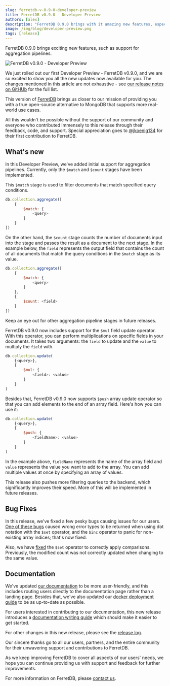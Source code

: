 ```yaml
---
slug: ferretdb-v-0-9-0-developer-preview
title: FerretDB v0.9.0 - Developer Preview
authors: [alex]
description: "FerretDB 0.9.0 brings with it amazing new features, especially the initial support for aggregation pipelines."
image: /img/blog/developer-preview.png
tags: [release]
---
```


FerretDB 0.9.0 brings exciting new features, such as support for aggregation pipelines.

![FerretDB v0.9.0 - Developer Preview](/img/blog/developer-preview.png)

<!--truncate-->

We just rolled out our first Developer Preview - FerretDB v0.9.0, and we are so excited to show you all the new updates now available for you.
The changes mentioned in this article are not exhaustive - see [our release notes on GitHUb](https://github.com/FerretDB/FerretDB/releases/tag/v0.9.0) for the full list.

This version of [FerretDB](https://www.ferretdb.io) brings us closer to our mission of providing you with a true open-source alternative to MongoDB that supports more real-world use cases.

All this wouldn't be possible without the support of our community and everyone who contributed immensely to this release through their feedback, code, and support.
Special appreciation goes to [@jkoenig134](https://github.com/jkoenig134) for their first contribution to FerretDB.

## What's new

In this Developer Preview, we've added initial support for aggregation pipelines.
Currently, only the `$match` and `$count` stages have been implemented.

This `$match` stage is used to filter documents that match specified query conditions.

```js
db.collection.aggregate([
    {
        $match: {
            <query>
        }
    }
])
```

On the other hand, the `$count` stage counts the number of documents input into the stage and passes the result as a document to the next stage.
In the example below, the `field` represents the output field that contains the count of all documents that match the query conditions in the `$match` stage as its value.

```js
db.collection.aggregate([
    {
        $match: {
            <query>
        }
    },
    {
        $count: <field>
    }
])
```

Keep an eye out for other aggregation pipeline stages in future releases.

FerretDB v0.9.0 now includes support for the `$mul` field update operator.
With this operator, you can perform multiplications on specific fields in your documents.
It takes two arguments: the `field` to update and the `value` to multiply the `field` with.

```js
db.collection.update(
    {<query>},
    {
        $mul: {
            <field>: <value>
        }
    }
)
```

Besides that, FerretDB v0.9.0 now supports `$push` array update operator so that you can add elements to the end of an array field.
Here's how you can use it:

```js
db.collection.update(
    {<query>},
    {
        $push: {
            <fieldName>: <value>
        }
    }
)
```

In the example above, `fieldName` represents the name of the array field and `value` represents the value you want to add to the array.
You can add multiple values at once by specifying an array of values.

This release also pushes more filtering queries to the backend, which significantly improves their speed.
More of this will be implemented in future releases.

## Bug Fixes

In this release, we've fixed a few pesky bugs causing issues for our users.
[One of these bugs](https://github.com/FerretDB/FerretDB/pull/1814) caused wrong error types to be returned when using dot notation with the `$set` operator, and the `$inc` operator to panic for non-existing array indices; that's now fixed.

Also, we have [fixed](https://github.com/FerretDB/FerretDB/pull/1814) the `$set` operator to correctly apply comparisons.
Previously, the modified count was not correctly updated when changing to the same value.

## Documentation

We've updated [our documentation](https://docs.ferretdb.io) to be more user-friendly, and this includes routing users directly to the documentation page rather than a landing page.
Besides that, we've also updated our [docker deployment guide](https://docs.ferretdb.io/quickstart_guide/docker/) to be as up-to-date as possible.

For users interested in contributing to our documentation, this new release introduces a [documentation writing guide](https://docs.ferretdb.io/contributing/writing-guide/) which should make it easier to get started.

For other changes in this new release, please see the [release log](https://github.com/FerretDB/FerretDB/releases/tag/v0.9.0).

Our sincere thanks go to all our users, partners, and the entire community for their unwavering support and contributions to FerretDB.

As we keep improving FerretDB to cover all aspects of our users' needs, we hope you can continue providing us with support and feedback for further improvements.

For more information on FerretDB, please [contact us](https://docs.ferretdb.io/#community).
